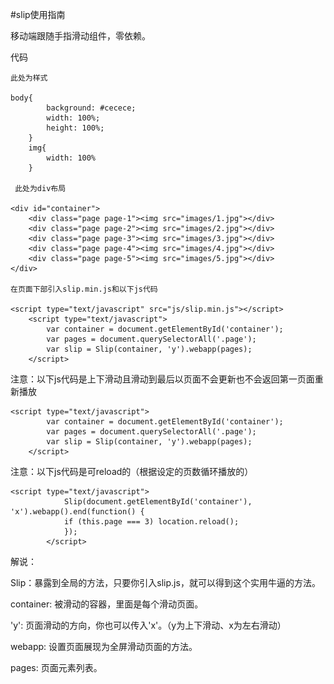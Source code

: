 #slip使用指南

移动端跟随手指滑动组件，零依赖。

代码
	
	此处为样式

	body{
			background: #cecece;
			width: 100%;
			height: 100%;
		}
		img{
			width: 100%
		}

	 此处为div布局

	<div id="container">
		<div class="page page-1"><img src="images/1.jpg"></div>
		<div class="page page-2"><img src="images/2.jpg"></div>
		<div class="page page-3"><img src="images/3.jpg"></div>
		<div class="page page-4"><img src="images/4.jpg"></div>
		<div class="page page-5"><img src="images/5.jpg"></div>
	</div>

	在页面下部引入slip.min.js和以下js代码

	<script type="text/javascript" src="js/slip.min.js"></script>
		<script type="text/javascript">
			var container = document.getElementById('container');
			var pages = document.querySelectorAll('.page');
			var slip = Slip(container, 'y').webapp(pages);
		</script>

注意：以下js代码是上下滑动且滑动到最后以页面不会更新也不会返回第一页面重新播放

	<script type="text/javascript">
			var container = document.getElementById('container');
			var pages = document.querySelectorAll('.page');
			var slip = Slip(container, 'y').webapp(pages);
		</script>

注意：以下js代码是可reload的（根据设定的页数循环播放的）

	<script type="text/javascript">
				Slip(document.getElementById('container'), 'x').webapp().end(function() {
		  		if (this.page === 3) location.reload();
				});
			</script>
解说：

Slip：暴露到全局的方法，只要你引入slip.js，就可以得到这个实用牛逼的方法。

container: 被滑动的容器，里面是每个滑动页面。

'y': 页面滑动的方向，你也可以传入'x'。（y为上下滑动、x为左右滑动）

webapp: 设置页面展现为全屏滑动页面的方法。

pages: 页面元素列表。
